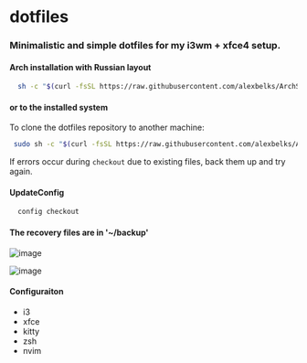 # dotfiles
### Minimalistic and simple dotfiles for my i3wm + xfce4 setup.
#### **Arch installation with Russian layout**
```bash
  sh -c "$(curl -fsSL https://raw.githubusercontent.com/alexbelks/ArchSimpleDotfiles/b196ac58a37a0bcb90c22d8e31b66d6228800b71/setupArch.sh)"
```
 
 
 #### **or to the installed system**

  To clone the dotfiles repository to another machine:

  ```bash
   sudo sh -c "$(curl -fsSL https://raw.githubusercontent.com/alexbelks/ArchSimpleDotfiles/master/setupDotfiles.sh)"
  ```

  If errors occur during `checkout` due to existing files, back them up and try again.
#### **UpdateConfig**
  ```bash
    config checkout
  ```
#### **The recovery files are in '~/backup'**

![image](https://github.com/alexbelks/ArchSimpleDotfiles/assets/93944858/9710efd6-fef3-4a15-873f-7b017d269032)

![image](https://github.com/alexbelks/ArchSimpleDotfiles/assets/93944858/7ebb48c9-3899-49b5-ab55-45298dae7618)

#### **Configuraiton**
- i3
- xfce
- kitty
- zsh
- nvim
